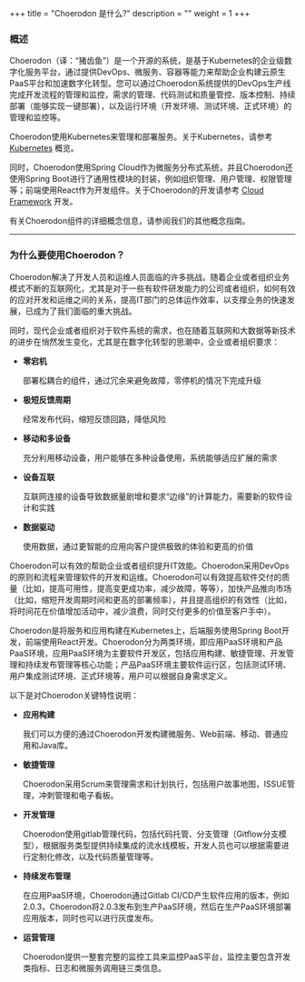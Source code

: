 +++
title = "Choerodon 是什么?"
description = ""
weight = 1
+++

### 概述

Choerodon（译：“猪齿鱼”）是一个开源的系统，是基于Kubernetes的企业级数字化服务平台，通过提供DevOps、微服务、容器等能力来帮助企业构建云原生PaaS平台和加速数字化转型。您可以通过Choerodon系统提供的DevOps生产线完成开发流程的管理和监控，需求的管理、代码测试和质量管控、版本控制、持续部署（能够实现一键部署），以及运行环境（开发环境、测试环境、正式环境）的管理和监控等。

Choerodon使用Kubernetes来管理和部署服务。关于Kubernetes，请参考[Kubernetes](https://kubernetes.io/docs/concepts/overview/what-is-kubernetes/) 概览。

同时，Choerodon使用Spring Cloud作为微服务分布式系统，并且Choerodon还使用Spring Boot进行了通用性模块的封装，例如组织管理、用户管理、权限管理等；前端使用React作为开发组件。关于Choerodon的开发请参考 [Cloud Framework](/docs/microservice-application-framework) 开发。

有关Choerodon组件的详细概念信息，请参阅我们的其他概念指南。

- - -
### 为什么要使用Choerodon？


Choerodon解决了开发人员和运维人员面临的许多挑战。随着企业或者组织业务模式不断的互联网化，尤其是对于一些有软件研发能力的公司或者组织，如何有效的应对开发和运维之间的关系，提高IT部门的总体运作效率，以支撑业务的快速发展，已成为了我们面临的重大挑战。

同时，现代企业或者组织对于软件系统的需求，也在随着互联网和大数据等新技术的进步在悄然发生变化，尤其是在数字化转型的思潮中，企业或者组织要求：

- **零宕机**

    部署松耦合的组件，通过冗余来避免故障，零停机的情况下完成升级

- **极短反馈周期**

    经常发布代码，缩短反馈回路，降低风险

- **移动和多设备**

    充分利用移动设备，用户能够在多种设备使用，系统能够适应扩展的需求

- **设备互联**

    互联网连接的设备导致数据量剧增和要求“边缘”的计算能力，需要新的软件设计和实践

- **数据驱动**

    使用数据，通过更智能的应用向客户提供极致的体验和更高的价值


Choerodon可以有效的帮助企业或者组织提升IT效能。Choerodon采用DevOps的原则和流程来管理软件的开发和运维。Choerodon可以有效提高软件交付的质量（比如，提高可用性，提高变更成功率，减少故障，等等），加快产品推向市场（比如，缩短开发周期时间和更高的部署频率），并且提高组织的有效性（比如，将时间花在价值增加活动中，减少浪费，同时交付更多的价值至客户手中）。

Choerodon是将服务和应用构建在Kubernetes上，后端服务使用Spring Boot开发，前端使用React开发。Choerodon分为两类环境，即应用PaaS环境和产品PaaS环境，应用PaaS环境为主要软件开发区，包括应用构建、敏捷管理、开发管理和持续发布管理等核心功能；产品PaaS环境主要软件运行区，包括测试环境、用户集成测试环境、正式环境等，用户可以根据自身需求定义。

以下是对Choerodon关键特性说明：

- **应用构建**

    我们可以方便的通过Choerodon开发构建微服务、Web前端、移动、普通应用和Java库。

- **敏捷管理**

    Choerodon采用Scrum来管理需求和计划执行，包括用户故事地图，ISSUE管理，冲刺管理和电子看板。

- **开发管理**

    Choerodon使用gitlab管理代码，包括代码托管、分支管理（Gitflow分支模型），根据服务类型提供持续集成的流水线模板，开发人员也可以根据需要进行定制化修改，以及代码质量管理等。

- **持续发布管理**

    在应用PaaS环境，Choerodon通过Gitlab CI/CD产生软件应用的版本，例如2.0.3，Choerodon将2.0.3发布到生产PaaS环境，然后在生产PaaS环境部署应用版本，同时也可以进行灰度发布。

- **运营管理**

    Choerodon提供一整套完整的监控工具来监控PaaS平台，监控主要包含开发类指标、日志和微服务调用链三类信息。

